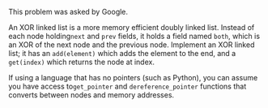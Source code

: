 This problem was asked by Google.

An XOR linked list is a more memory efficient doubly linked list. Instead of each node holding`next` and `prev` fields, it holds a field named `both`, which is an XOR of the next node and the previous node. Implement an XOR linked list; it has an `add(element)` which adds the element to the end, and a `get(index)` which returns the node at index.

If using a language that has no pointers (such as Python), you can assume you have access to`get_pointer` and `dereference_pointer` functions that converts between nodes and memory addresses.
